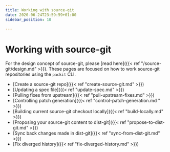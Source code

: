 ```yaml
---
title: Working with source-git
date: 2020-06-24T23:59:59+01:00
sidebar_position: 10

---
```


# Working with source-git

For the design concept of source-git, please [read here]({{< ref
"/source-git/design.md" >}}). These pages are focused on how to work
source-git repositories using the `packit` CLI.

* [Create a source-git repo]({{< ref "create-source-git.md" >}})
* [Updating a spec file]({{< ref "update-spec.md" >}})
* [Pulling fixes from upstream]({{< ref "pull-upstream-fixes.md" >}})
* [Controlling patch generation]({{< ref "control-patch-generation.md " >}})
* [Building current source-git checkout locally]({{< ref "build-locally.md" >}})
* [Proposing your source-git content to dist-git]({{< ref "propose-to-dist-git.md" >}})
* [Sync back changes made in dist-git]({{< ref "sync-from-dist-git.md" >}})
* [Fix diverged history]({{< ref "fix-diverged-history.md" >}})
